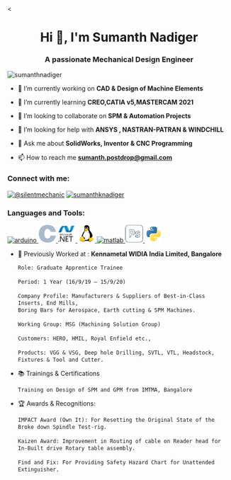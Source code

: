 <<h1 align="center">Hi 👋, I'm Sumanth Nadiger</h1>
<h3 align="center">A passionate Mechanical Design Engineer</h3>

<p align="left"> <img src="https://komarev.com/ghpvc/?username=sumanthnadiger&label=Profile%20views&color=0e75b6&style=flat" alt="sumanthnadiger" /> </p>

- 🔭 I’m currently working on **CAD & Design of Machine Elements**

- 🌱 I’m currently learning **CREO,CATIA v5,MASTERCAM 2021**

- 👯 I’m looking to collaborate on **SPM & Automation Projects**

- 🤝 I’m looking for help with **ANSYS , NASTRAN-PATRAN & WINDCHILL**

- 💬 Ask me about **SolidWorks, Inventor & CNC Programming**

- 📫 How to reach me **sumanth.postdrop@gmail.com**

<h3 align="left">Connect with me:</h3>
<p align="left">
<a href="https://twitter.com/@silentmechanic" target="blank"><img align="center" src="https://raw.githubusercontent.com/rahuldkjain/github-profile-readme-generator/neutral-icons/src/images/icons/Social/twitter.svg" alt="@silentmechanic" height="30" width="40" /></a>
<a href="https://linkedin.com/in/sumanthknadiger" target="blank"><img align="center" src="https://raw.githubusercontent.com/rahuldkjain/github-profile-readme-generator/neutral-icons/src/images/icons/Social/linked-in-alt.svg" alt="sumanthknadiger" height="30" width="40" /></a>
</p>

<h3 align="left">Languages and Tools:</h3>
<p align="left"> <a href="https://www.arduino.cc/" target="_blank"> <img src="https://cdn.worldvectorlogo.com/logos/arduino-1.svg" alt="arduino" width="40" height="40"/> </a> <a href="https://www.cprogramming.com/" target="_blank"> <img src="https://raw.githubusercontent.com/devicons/devicon/master/icons/c/c-original.svg" alt="c" width="40" height="40"/> </a> <a href="https://dotnet.microsoft.com/" target="_blank"> <img src="https://raw.githubusercontent.com/devicons/devicon/master/icons/dot-net/dot-net-original-wordmark.svg" alt="dotnet" width="40" height="40"/> </a> <a href="https://www.linux.org/" target="_blank"> <img src="https://raw.githubusercontent.com/devicons/devicon/master/icons/linux/linux-original.svg" alt="linux" width="40" height="40"/> </a> <a href="https://www.mathworks.com/" target="_blank"> <img src="https://raw.githubusercontent.com/simple-icons/simple-icons/master/icons/mathworks.svg" alt="matlab" width="40" height="40"/> </a> <a href="https://www.photoshop.com/en" target="_blank"> <img src="https://raw.githubusercontent.com/devicons/devicon/master/icons/photoshop/photoshop-line.svg" alt="photoshop" width="40" height="40"/> </a> <a href="https://www.python.org" target="_blank"> <img src="https://raw.githubusercontent.com/devicons/devicon/master/icons/python/python-original.svg" alt="python" width="40" height="40"/> </a> </p>


- 🏢 Previously Worked at : **Kennametal WIDIA India Limited, Bangalore**

      Role: Graduate Apprentice Trainee
      
      Period: 1 Year (16/9/19 – 15/9/20)
      
      Company Profile: Manufacturers & Suppliers of Best-in-Class Inserts, End Mills, 
      Boring Bars for Aerospace, Earth cutting & SPM Machines.
      
      Working Group: MSG (Machining Solution Group)
      
      Customers: HERO, HMIL, Royal Enfield etc.,
      
      Products: VGG & VSG, Deep hole Drilling, SVTL, VTL, Headstock, Fixtures & Tool and Cutter.
      
- 📚 Trainings & Certifications
      
      Training on Design of SPM and GPM from IMTMA, Bangalore
      
- 🏆 Awards & Recognitions: 
      
      IMPACT Award (Own It): For Resetting the Original State of the Broke down Spindle Test-rig.
      
      Kaizen Award: Improvement in Routing of cable on Reader head for In-Built drive Rotary table assembly.
      
      Find and Fix: For Providing Safety Hazard Chart for Unattended Extinguisher.

